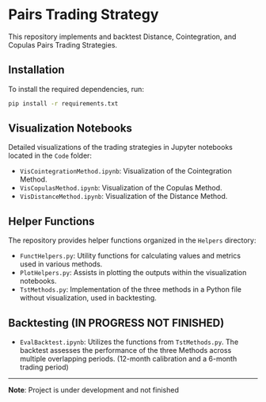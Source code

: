 # Pairs Trading Strategy

This repository implements and backtest Distance, Cointegration, and Copulas Pairs Trading Strategies.

## Installation

To install the required dependencies, run:

```bash
pip install -r requirements.txt
```

## Visualization Notebooks

Detailed visualizations of the trading strategies in Jupyter notebooks located in the `Code` folder:

- `VisCointegrationMethod.ipynb`: Visualization of the Cointegration Method.
- `VisCopulasMethod.ipynb`: Visualization of the Copulas Method.
- `VisDistanceMethod.ipynb`: Visualization of the Distance Method.

## Helper Functions

The repository provides helper functions organized in the `Helpers` directory:

- `FunctHelpers.py`: Utility functions for calculating values and metrics used in various methods.
- `PlotHelpers.py`: Assists in plotting the outputs within the visualization notebooks.
- `TstMethods.py`: Implementation of the three methods in a Python file without visualization, used in backtesting.

## Backtesting (IN PROGRESS NOT FINISHED)

- `EvalBacktest.ipynb`: Utilizes the functions from `TstMethods.py`. The backtest assesses the performance of the three Methods across multiple overlapping periods. (12-month calibration and a 6-month trading period)

---

**Note**: Project is under development and not finished
